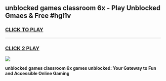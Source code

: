 
## unblocked games classroom 6x - Play Unblocked Gmaes & Free #hgl1v
<h3>
<a href="https://premium.freeplayer.one?title=unblocked_games_classroom_6x&ref=03M">CLICK TO PLAY</a></h3>
<hr>

<h3>
<a href="https://premium.freeplayer.one?title=unblocked_games_classroom_6x&ref=03M">CLICK 2 PLAY</a>
  
</h3>

<a href="https://premium.freeplayer.one?title=unblocked_games_classroom_6x&ref=03M"><img src="https://clearcache.store/games.png"></a>


**unblocked games classroom 6x games unblocked: Your Gateway to Fun and Accessible Online Gaming**
